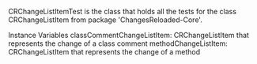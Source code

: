 CRChangeListItemTest is the class that holds all the tests for the class CRChangeListItem from package 'ChangesReloaded-Core'.

Instance Variables
	classCommentChangeListItem:		CRChangeListItem that represents the change of a class comment
	methodChangeListItem:				CRChangeListItem that represents the change of a method